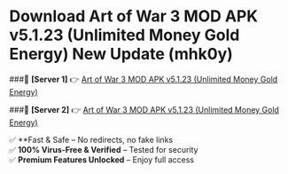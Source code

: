 # Download Art of War 3 MOD APK v5.1.23 (Unlimited Money Gold Energy) New Update (mhk0y)  



###🔹 **[Server 1]** 👉 [Art of War 3 MOD APK v5.1.23 (Unlimited Money Gold Energy)](https://apkcomod.com?title=Art_of_War_3_MOD_APK_v5.1.23_(Unlimited_Money_Gold_Energy)) 

###🔹 **[Server 2]** 👉 [Art of War 3 MOD APK v5.1.23 (Unlimited Money Gold Energy)](https://apkcomod.com?title=Art_of_War_3_MOD_APK_v5.1.23_(Unlimited_Money_Gold_Energy))  

✅ **Fast & Safe – No redirects, no fake links  
✅ **100% Virus-Free & Verified** – Tested for security  
✅ **Premium Features Unlocked** – Enjoy full access  


